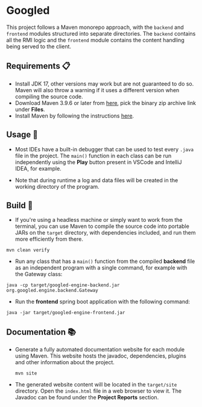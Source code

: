 # Googled

This project follows a Maven monorepo approach, with the `backend` and `frontend` modules structured into separate directories. The `backend` contains all the RMI logic and the `frontend` module contains the content handling being served to the client.

## Requirements 📋

- Install JDK 17, other versions may work but are not guaranteed to do so. Maven will also throw a warning if it uses a different version when compiling the source code.
- Download Maven 3.9.6 or later from [here](https://maven.apache.org/download.cgi), pick the binary zip archive link under **Files**.
- Install Maven by following the instructions [here](https://maven.apache.org/install.html).

## Usage 🚀

- Most IDEs have a built-in debugger that can be used to test every `.java` file in the project. The `main()` function in each class can be run independently using the **Play** button present in VSCode and IntelliJ IDEA, for example.

- Note that during runtime a log and data files will be created in the working directory of the program.

## Build 🔧

- If you're using a headless machine or simply want to work from the terminal, you can use Maven to compile the source code into portable JARs on the `target` directory, with dependencies included, and run them more efficiently from there.

```shell
mvn clean verify
```

- Run any class that has a `main()` function from the compiled **backend** file as an independent program
with a single command, for example with the Gateway class:

```shell
java -cp target/googled-engine-backend.jar org.googled.engine.backend.Gateway
```

- Run the **frontend** spring boot application with the following command:

```shell
java -jar target/googled-engine-frontend.jar
```

## Documentation 📚

- Generate a fully automated documentation website for each module using Maven. This website hosts the javadoc, dependencies, plugins and other information about the project.

  ```shell
  mvn site
  ```

- The generated website content will be located in the `target/site` directory. Open the `index.html` file in a web browser to view it. The Javadoc can be found under the **Project Reports** section.
